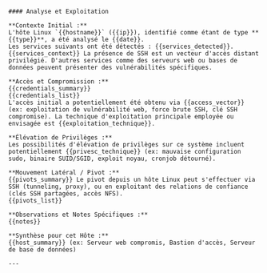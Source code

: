     #### Analyse et Exploitation

    **Contexte Initial :**
    L'hôte Linux `{{hostname}}` ({{ip}}), identifié comme étant de type **{{type}}**, a été analysé le {{date}}.
    Les services suivants ont été détectés : {{services_detected}}.
    {{services_context}} La présence de SSH est un vecteur d'accès distant privilégié. D'autres services comme des serveurs web ou bases de données peuvent présenter des vulnérabilités spécifiques.

    **Accès et Compromission :**
    {{credentials_summary}}
    {{credentials_list}}
    L'accès initial a potentiellement été obtenu via {{access_vector}} (ex: exploitation de vulnérabilité web, force brute SSH, clé SSH compromise). La technique d'exploitation principale employée ou envisagée est {{exploitation_technique}}.

    **Élévation de Privilèges :**
    Les possibilités d'élévation de privilèges sur ce système incluent potentiellement {{privesc_technique}} (ex: mauvaise configuration sudo, binaire SUID/SGID, exploit noyau, cronjob détourné).

    **Mouvement Latéral / Pivot :**
    {{pivots_summary}} Le pivot depuis un hôte Linux peut s'effectuer via SSH (tunneling, proxy), ou en exploitant des relations de confiance (clés SSH partagées, accès NFS).
    {{pivots_list}}

    **Observations et Notes Spécifiques :**
    {{notes}}

    **Synthèse pour cet Hôte :**
    {{host_summary}} (ex: Serveur web compromis, Bastion d'accès, Serveur de base de données)

    ---